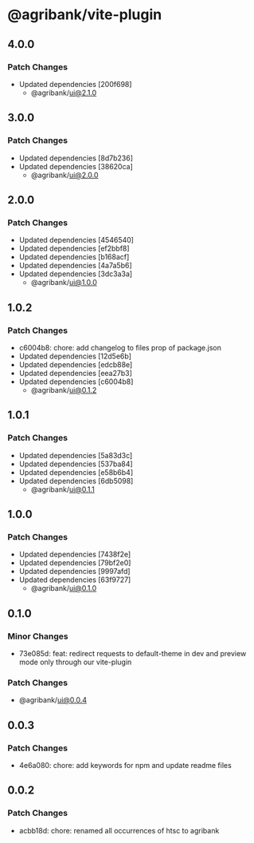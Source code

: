 # @agribank/vite-plugin

## 4.0.0

### Patch Changes

- Updated dependencies [200f698]
  - @agribank/ui@2.1.0

## 3.0.0

### Patch Changes

- Updated dependencies [8d7b236]
- Updated dependencies [38620ca]
  - @agribank/ui@2.0.0

## 2.0.0

### Patch Changes

- Updated dependencies [4546540]
- Updated dependencies [ef2bbf8]
- Updated dependencies [b168acf]
- Updated dependencies [4a7a5b6]
- Updated dependencies [3dc3a3a]
  - @agribank/ui@1.0.0

## 1.0.2

### Patch Changes

- c6004b8: chore: add changelog to files prop of package.json
- Updated dependencies [12d5e6b]
- Updated dependencies [edcb88e]
- Updated dependencies [eea27b3]
- Updated dependencies [c6004b8]
  - @agribank/ui@0.1.2

## 1.0.1

### Patch Changes

- Updated dependencies [5a83d3c]
- Updated dependencies [537ba84]
- Updated dependencies [e58b6b4]
- Updated dependencies [6db5098]
  - @agribank/ui@0.1.1

## 1.0.0

### Patch Changes

- Updated dependencies [7438f2e]
- Updated dependencies [79bf2e0]
- Updated dependencies [9997afd]
- Updated dependencies [63f9727]
  - @agribank/ui@0.1.0

## 0.1.0

### Minor Changes

- 73e085d: feat: redirect requests to default-theme in dev and preview mode only through our vite-plugin

### Patch Changes

- @agribank/ui@0.0.4

## 0.0.3

### Patch Changes

- 4e6a080: chore: add keywords for npm and update readme files

## 0.0.2

### Patch Changes

- acbb18d: chore: renamed all occurrences of htsc to agribank
